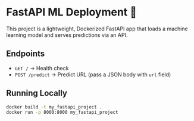 # FastAPI ML Deployment 🚀

This project is a lightweight, Dockerized FastAPI app that loads a machine learning model and serves predictions via an API.

## Endpoints
- `GET /` → Health check
- `POST /predict` → Predict URL (pass a JSON body with `url` field)

## Running Locally

```bash
docker build -t my_fastapi_project .
docker run -p 8000:8000 my_fastapi_project
